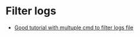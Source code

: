 # Filter logs 

- [Good tutorial with multuple cmd to filter logs file](https://www.linuxshelltips.com/filter-log-file-entries-based-on-date-range/)